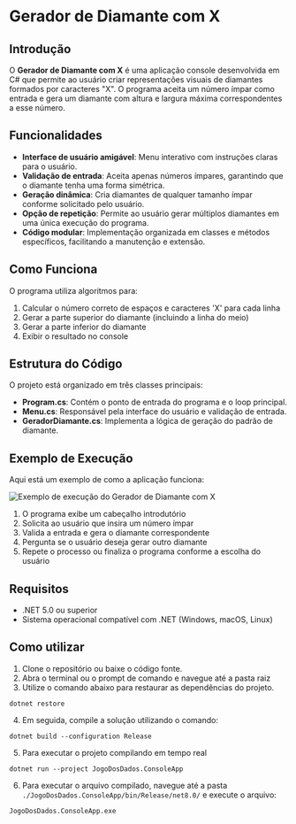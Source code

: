 # Gerador de Diamante com X

## Introdução

O **Gerador de Diamante com X** é uma aplicação console desenvolvida em C# que permite ao usuário criar representações visuais de diamantes formados por caracteres "X". O programa aceita um número ímpar como entrada e gera um diamante com altura e largura máxima correspondentes a esse número.

## Funcionalidades

- **Interface de usuário amigável**: Menu interativo com instruções claras para o usuário.
- **Validação de entrada**: Aceita apenas números ímpares, garantindo que o diamante tenha uma forma simétrica.
- **Geração dinâmica**: Cria diamantes de qualquer tamanho ímpar conforme solicitado pelo usuário.
- **Opção de repetição**: Permite ao usuário gerar múltiplos diamantes em uma única execução do programa.
- **Código modular**: Implementação organizada em classes e métodos específicos, facilitando a manutenção e extensão.

## Como Funciona

O programa utiliza algoritmos para:

1. Calcular o número correto de espaços e caracteres 'X' para cada linha
2. Gerar a parte superior do diamante (incluindo a linha do meio)
3. Gerar a parte inferior do diamante
4. Exibir o resultado no console

## Estrutura do Código

O projeto está organizado em três classes principais:

- **Program.cs**: Contém o ponto de entrada do programa e o loop principal.
- **Menu.cs**: Responsável pela interface do usuário e validação de entrada.
- **GeradorDiamante.cs**: Implementa a lógica de geração do padrão de diamante.

## Exemplo de Execução

Aqui está um exemplo de como a aplicação funciona:

![Exemplo de execução do Gerador de Diamante com X](https://i.imgur.com/KxtQMJs.gif)

1. O programa exibe um cabeçalho introdutório
2. Solicita ao usuário que insira um número ímpar
3. Valida a entrada e gera o diamante correspondente
4. Pergunta se o usuário deseja gerar outro diamante
5. Repete o processo ou finaliza o programa conforme a escolha do usuário

## Requisitos

- .NET 5.0 ou superior
- Sistema operacional compatível com .NET (Windows, macOS, Linux)

## Como utilizar

1. Clone o repositório ou baixe o código fonte.
2. Abra o terminal ou o prompt de comando e navegue até a pasta raiz
3. Utilize o comando abaixo para restaurar as dependências do projeto.

```
dotnet restore
```

4. Em seguida, compile a solução utilizando o comando:

```
dotnet build --configuration Release
```

5. Para executar o projeto compilando em tempo real

```
dotnet run --project JogoDosDados.ConsoleApp
```

6. Para executar o arquivo compilado, navegue até a pasta `./JogoDosDados.ConsoleApp/bin/Release/net8.0/` e execute o arquivo:

```
JogoDosDados.ConsoleApp.exe
```

